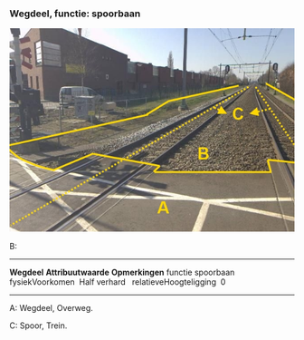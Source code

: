<div>

### Wegdeel, functie: spoorbaan

![](media/image3.jpg)

B:

  ------------------------ --------------------- -----------------
  **Wegdeel**              **Attribuutwaarde**   **Opmerkingen**
  functie                  spoorbaan              
  fysiekVoorkomen           Half verhard          
  relatieveHoogteligging    0                     
  ------------------------ --------------------- -----------------

A: Wegdeel, Overweg.

C: Spoor, Trein.

</div>
